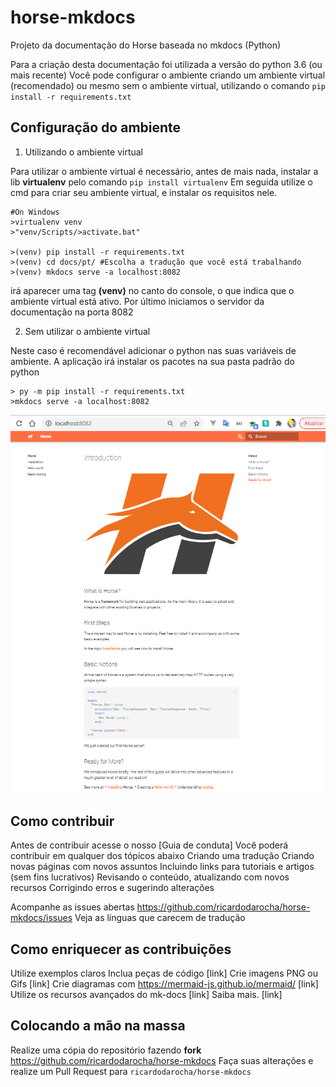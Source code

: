 # horse-mkdocs
Projeto da documentação do Horse baseada no mkdocs (Python)

Para a criação desta documentação foi utilizada a versão do python 3.6 (ou mais recente)
Você pode configurar o ambiente criando um ambiente virtual (recomendado) ou mesmo sem o ambiente virtual, utilizando o comando `pip install -r requirements.txt`

## Configuração do ambiente

1. Utilizando o ambiente virtual

Para utilizar o ambiente virtual é necessário, antes de mais nada, instalar a lib **virtualenv** pelo comando `pip install virtualenv`
Em seguida utilize o cmd para criar seu ambiente virtual, e instalar os requisitos nele.

```shell
#On Windows
>virtualenv venv
>"venv/Scripts/>activate.bat" 

>(venv) pip install -r requirements.txt
>(venv) cd docs/pt/ #Escolha a tradução que você está trabalhando
>(venv) mkdocs serve -a localhost:8082
```

irá aparecer uma tag **(venv)** no canto do console, o que indica que o ambiente virtual está ativo.
Por último iniciamos o servidor da documentação na porta 8082

2. Sem utilizar o ambiente virtual

Neste caso é recomendável adicionar o python nas suas variáveis de ambiente.
A aplicação irá instalar os pacotes na sua pasta padrão do python

```shell
> py -m pip install -r requirements.txt
>mkdocs serve -a localhost:8082
```

![](Screen.PNG)

## Como contribuir

Antes de contribuir acesse o nosso [Guia de conduta] 
Você poderá contribuir em qualquer dos tópicos abaixo
    Criando uma tradução
    Criando novas páginas com novos assuntos
    Incluindo links para tutoriais e artigos (sem fins lucrativos)
    Revisando o conteúdo, atualizando com novos recursos
    Corrigindo erros e sugerindo alterações

Acompanhe as issues abertas https://github.com/ricardodarocha/horse-mkdocs/issues
Veja as línguas que carecem de tradução

## Como enriquecer as contribuições

Utilize exemplos claros
Inclua peças de código [link]
Crie imagens PNG ou Gifs [link]
Crie diagramas com https://mermaid-js.github.io/mermaid/ [link]
Utilize os recursos avançados do mk-docs [link]
Saiba mais. [link]

## Colocando a mão na massa

Realize uma cópia do repositório fazendo **fork** https://github.com/ricardodarocha/horse-mkdocs
Faça suas alterações e realize um Pull Request para `ricardodarocha/horse-mkdocs`